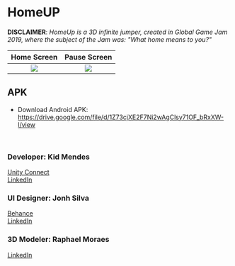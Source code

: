 

# HomeUP
 
**DISCLAIMER**: *HomeUp is a 3D infinite jumper,  created in Global Game Jam 2019, where the subject of the Jam was: "What home means to you?"*

Home Screen             |  Pause Screen
:-------------------------:|:-------------------------:
![](https://connect-prd-cdn.unity.com/20190424/p/images/9ad77774-e1b0-48d7-8ee0-59174e86fd3b_WhatsApp_Image_2019_01_26_at_20.30.03.jpeg)  |  ![](https://connect-prd-cdn.unity.com/20190424/p/images/9c50d095-d921-4fd9-a04d-7b0bfbb5dea0_WhatsApp_Image_2019_01_26_at_18.22.13.jpeg)


## APK
* Download Android APK: https://drive.google.com/file/d/1Z73cjXE2F7Ni2wAgClsy71OF_bRxXW-l/view


<br/>
  <div>
    <h3>Developer: Kid Mendes</h3>
    <a href="https://connect.unity.com/u/kid-mendes">Unity Connect</a><br/>
    <a href="https://www.linkedin.com/in/kidmendes/">LinkedIn</a>  
  </div>
  <div>
    <h3>UI Designer: Jonh Silva</h3>
    <a href="https://www.behance.net/JohnMaycon">Behance</a><br/>
    <a href="https://www.linkedin.com/in/jonhsilva/">LinkedIn</a>  
  </div>
  <div>
    <h3>3D Modeler: Raphael Moraes</h3>
    <a href="https://www.linkedin.com/in/raphael-de-moraes-278789128/?originalSubdomain=br">LinkedIn</a>  
  </div>
